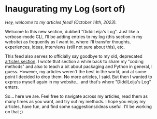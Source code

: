 # Inaugurating my Log (sort of)

_Hey, welcome to my articles feed!_
_(October 14th, 2023)._

Welcome to this new section, dubbed "DiddiLeija's Log". Just like a verbose-mode CLI, I'll be adding entries to my log (this section in my website)
as frequently as I want to, where I'll transfer thoughts, experiences, ideas, interviews (still not sure about this), etc.

This feed also serves to officially say goodbye to my old, deprecated [articles section](../articles). I wrote that section a while back to share my
"coding methods" and also to teach a bit about packaging and Python in general, I guess. However, my articles weren't the best in the world, and at some
point I decided to drop them. No more articles, I said. But then I wanted to express myself again in my website... and that's where "DiddiLeija's Log" enters.

So... here we are. Feel free to navigate across my articles, read them as many times as you want, and try out my methods. I hope you enjoy my articles,
have fun, and find some suggestions/ideas useful. I'll be working on that ;)
